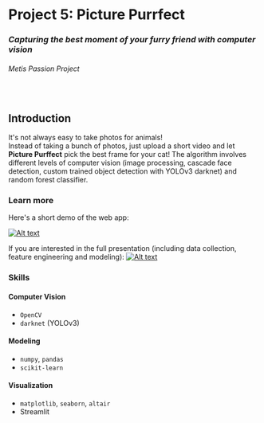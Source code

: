 # Project 5: Picture Purrfect



### *Capturing the best moment of your furry friend with computer vision*

###### Metis Passion Project

<br/> 


## Introduction

It's not always easy to take photos for animals!  
Instead of taking a bunch of photos, just upload a short video and let **Picture Purffect** pick the best frame for your cat! The algorithm involves different levels of computer vision (image processing, cascade face detection, custom trained object detection with YOLOv3 darknet) and random forest classifier.


### Learn more
Here's a short demo of the web app:


[![Alt text](https://github.com/katiehuang1221/onl_ds5_project_5/blob/main/img/youtube_screenshot.png)](https://www.youtube.com/watch?v=SJIwcQpdp-I)



If you are interested in the full presentation (including data collection, feature engineering and modeling):
[![Alt text](https://github.com/katiehuang1221/onl_ds5_project_5/blob/main/img/youtube_screenshot_2.png)](https://www.youtube.com/watch?v=dPLmthvP5q0&t=79s)


 


### Skills


#### Computer Vision
 * `OpenCV`
 * `darknet` (YOLOv3)

#### Modeling
 * `numpy`, `pandas`
 * `scikit-learn`

#### Visualization
 * `matplotlib`, `seaborn`, `altair`
 * Streamlit

